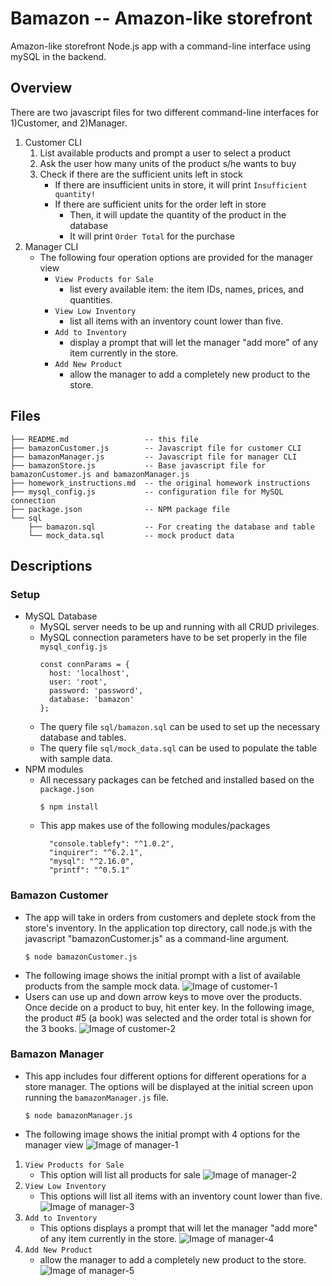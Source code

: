 # Bamazon -- Amazon-like storefront

Amazon-like storefront Node.js app with a command-line interface using mySQL in the backend.

## Overview

There are two javascript files for two different command-line interfaces for 1)Customer,
and 2)Manager.

1. Customer CLI
    1. List available products and prompt a user to select a product 
    1. Ask the user how many units of the product s/he wants to buy
    1. Check if there are the sufficient units left in stock
        * If there are insufficient units in store, it will print `Insufficient quantity!` 
        * If there are sufficient units for the order left in store
            * Then, it will update the quantity of the product in the database 
            * It will print `Order Total` for the purchase
1. Manager CLI
    * The following four operation options are provided for the manager view
        * `View Products for Sale`
          * list every available item: the item IDs, names, prices, and quantities.
        * `View Low Inventory`
          * list all items with an inventory count lower than five.
        * `Add to Inventory`
          * display a prompt that will let the manager "add more" of any item currently in the store.
        * `Add New Product`
          - allow the manager to add a completely new product to the store.

## Files
```
├── README.md                 -- this file
├── bamazonCustomer.js        -- Javascript file for customer CLI
├── bamazonManager.js         -- Javascript file for manager CLI 
├── bamazonStore.js           -- Base javascript file for bamazonCustomer.js and bamazonManager.js
├── homework_instructions.md  -- the original homework instructions
├── mysql_config.js           -- configuration file for MySQL connection
├── package.json              -- NPM package file
└── sql
    ├── bamazon.sql           -- For creating the database and table
    └── mock_data.sql         -- mock product data 
```

## Descriptions 

### Setup

* MySQL Database
    * MySQL server needs to be up and running with all CRUD privileges.
    * MySQL connection parameters have to be set properly in the file `mysql_config.js`
      ```
      const connParams = {
        host: 'localhost',
        user: 'root',
        password: 'password',
        database: 'bamazon'
      };
      ```
    * The query file `sql/bamazon.sql` can be used to set up the necessary database and tables.
    * The query file `sql/mock_data.sql` can be used to populate the table with sample data.
* NPM modules
    * All necessary packages can be fetched and installed based on the `package.json`
      ```
      $ npm install
      ```
    * This app makes use of the following modules/packages
      ```
        "console.tablefy": "^1.0.2",
        "inquirer": "^6.2.1",
        "mysql": "^2.16.0",
        "printf": "^0.5.1"
      ```

### Bamazon Customer

* The app will take in orders from customers and deplete stock from the store's inventory. In the application top directory, call node.js with the javascript "bamazonCustomer.js" as a command-line argument.
    ```
    $ node bamazonCustomer.js
    ```
* The following image shows the initial prompt with a list of available products from the sample mock data.
    ![Image of customer-1](images/customer-1.png)
* Users can use up and down arrow keys to move over the products. Once decide on a product to buy, hit enter key. In the following image, the product #5 (a book) was selected and the order total is shown for the 3 books.
    ![Image of customer-2](images/customer-2.png)

### Bamazon Manager

* This app includes four different options for different operations for a store manager. The options will be displayed at the initial screen upon running the `bamazonManager.js` file.
    ```
    $ node bamazonManager.js
    ```

* The following image shows the initial prompt with 4 options for the manager view
    ![Image of manager-1](images/manager-1.png)

1. `View Products for Sale`
    * This option will list all products for sale 
    ![Image of manager-2](images/manager-2.png)
1. `View Low Inventory`
    * This options will list all items with an inventory count lower than five.
    ![Image of manager-3](images/manager-3.png)
1. `Add to Inventory`
    * This options displays a prompt that will let the manager "add more" of any item currently in the store.
    ![Image of manager-4](images/manager-4.png)
1. `Add New Product`
    * allow the manager to add a completely new product to the store.
    ![Image of manager-5](images/manager-5.png)
    
